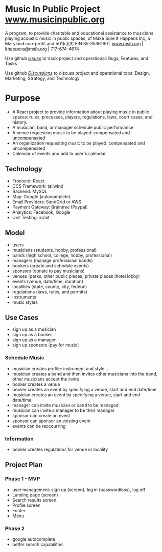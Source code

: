 # Music In Public Project www.musicinpublic.org
A program, to provide charitable and educational assistance to musicians playing acoustic music in public spaces, of Make Sure It Happens Inc, a Maryland non-profit and 501(c)(3) EIN 85-3536160 | www.msih.org | ithappens@msih.org | 717-674-4674

Use github [*Issues*](../../issues)  to track project and operational: Bugs, Features, and Tasks

Use github [*Discussions*](../../discussions/categories/general) to discuss project and operational tops: Design, Marketing, Strategy, and Technology 

# Purpose
- A React project to provide information about playing music in public spaces: rules, processes, players, regulations, laws, court cases, and history. 
- A musician, band, or manager schedule public performance
- A venue requesting music to be played: compensated and uncompensated
- An organization requesting music to be played: compensated and uncompensated
- Calendar of events and add to user's calendar

## Technology
- Frontend: React
- CCS Framework: tailwind
- Backend: MySQL
- Map: Google (autocomplete)
- Email Providers: SendGrid or AWS
- Payment Gateway: Braintree (Paypal)
- Analytics: Facebook, Google
- Unit Testing: xUnit

## Model
- users
- musicians (students, hobby, professional)
- bands (high school, college, hobby, professional)
- managers (manage professional bands)
- bookers (create and schedule events)
- sponsors (donate to pay musicians)
- venues (parks, other public places, private places (hotel lobby)
- events (venue, date/time, duration)
- localities (state, county, city, federal)
- regulations (laws, rules, and permits)
- instruments
- music styles

## Use Cases
- sign up as a musician
- sign up as a booker
- sign up as a manager
- sign up sponsors (pay for music)

### Schedule Music
- musician creates profile: instrument and style ...
- musician creates a band and then invites other musicians into the band, other musicians accept the invite
- booker creates a venue
- booker creates an event by specifying a venue, start and end date/time
- musician creates an event by specifying a venue, start and end date/time
- manager can invite musician or band to be managed
- musician can invite a manager to be their manager
- sponsor can create an event
- sponsor can sponsor an existing event
- events can be reoccurring

### Information
- booker creates regulations for venue or locality

## Project Plan

### Phase 1 - MVP

- user management: sign up (screen), log in (passwordless), log off
- Landing page (screen)
- Search results screen
- Profile screen
- Footer
- Menu  

### Phase 2

- google autocomplete
- better search capabilities
